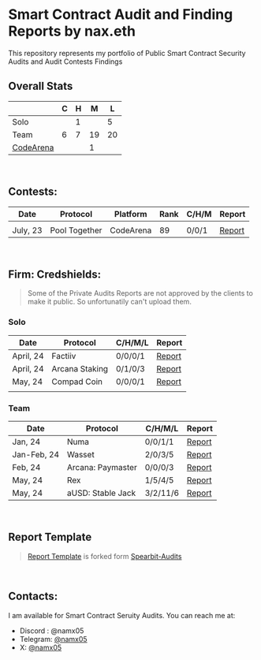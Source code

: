 # Smart Contract Audit and Finding Reports by nax.eth

This repository represents my portfolio of Public Smart Contract Security Audits and Audit Contests Findings
<br>

## Overall Stats

|                                            | C   | H   | M   | L   |
| ------------------------------------------ | --- | --- | --- | --- |
| Solo                                       |     | 1   |     | 5   |
| Team                                       | 6   | 7   | 19  | 20  |
| [CodeArena](https://code4rena.com/@namx05) |     |     | 1   |     |

<!--
| [Sherlock](https://sherlock.xyz/)          |     |     |     |     |     |
| [CodeHawks](https://www.codehawks.com/)    |     |     |     |     |     |
| Private                                   |     |     |     |     |     |
-->

<br>

## Contests:

| Date     | Protocol      | Platform  | Rank | C/H/M | Report                            |
| -------- | ------------- | --------- | ---- | ----- | --------------------------------- |
|          |               |           |      |       |                                   |
| July, 23 | Pool Together | CodeArena | 89   | 0/0/1 | [Report](solo/C4/PoolTogether.md) |

<br>

## Firm: Credshields:

> Some of the Private Audits Reports are not approved by the clients to make it public. So unfortunatily can't upload them.

### Solo

<!-- |                   |                   |         | [Report]()                                                                                       | -->

| Date      | Protocol       | C/H/M/L | Report                                                                                                            |
| --------- | -------------- | ------- | ----------------------------------------------------------------------------------------------------------------- |
| April, 24 | Factiiv        | 0/0/0/1 | [Report](https://github.com/Credshields/audit-reports/blob/master/Factiiv_Token_Final_Audit_Report.pdf)           |
| April, 24 | Arcana Staking | 0/1/0/3 | [Report](https://github.com/Credshields/audit-reports/blob/master/Arcana_Staking_Contract_Final_Audit_Report.pdf) |
| May, 24   | Compad Coin    | 0/0/0/1 | [Report](https://github.com/Credshields/audit-reports/blob/master/Compad_Coin_Final_Audit_Report.pdf)             |
|           |                |         |                                                                                                                   |

### Team

<!-- |                   |                   |         | [Report]()                                                                                       | -->

| Date        | Protocol          | C/H/M/L  | Report                                                                                                 |
| ----------- | ----------------- | -------- | ------------------------------------------------------------------------------------------------------ |
| Jan, 24     | Numa              | 0/0/1/1  | [Report](https://github.com/Credshields/audit-reports/blob/master/Numa_Final_Audit_Report.pdf)         |
| Jan-Feb, 24 | Wasset            | 2/0/3/5  | [Report](https://github.com/Credshields/audit-reports/blob/master/Wasset_Final_Audit_Report.pdf)       |
| Feb, 24     | Arcana: Paymaster | 0/0/0/3  | [Report](https://github.com/Credshields/audit-reports/blob/master/Arcana_PayMaster_Final_Report.pdf)   |
| May, 24     | Rex               | 1/5/4/5  | [Report](https://github.com/Credshields/audit-reports/blob/master/Rex_Exchange_Final_Audit_Report.pdf) |
| May, 24     | aUSD: Stable Jack | 3/2/11/6 | [Report](https://github.com/Credshields/audit-reports/blob/master/aUSD_SC_Final_Audit_Report.pdf)      |

<br>

## Report Template

> [Report Template](Report_Template.md) is forked form [Spearbit-Audits](https://github.com/spearbit-audits/report-template/blob/main/report.md)

<br>

## Contacts:

I am available for Smart Contract Seruity Audits. You can reach me at:

- Discord : @namx05
- Telegram: [@namx05](https://t.me/namx05)
- X: [@namx05](https://twitter.com/namx05)
